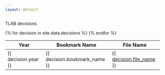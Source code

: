 ```yaml
---
layout: default
---
```


TLAB decisions

<table>
  <thead>
    <tr>
      <th>Year</th>
      <th>Bookmark Name</th>
      <th>File Name</th>
    </tr>
  </thead>
  <tbody>
    {% for decision in site.data.decisions %}
      <tr>
        <td>{{ decision.year }}</td>
        <td>{{ decision.bookmark_name }}</td>
        <!-- Update the link to point to the correct file location -->
        <td><a href="{{ site.baseurl }}/assets/tlab-decisions/2017/{{ decision.file_name }}">{{ decision.file_name }}</a></td>
      </tr>
    {% endfor %}
  </tbody>
</table>